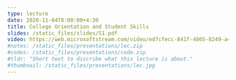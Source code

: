 ```yaml
---
type: lecture
date: 2020-11-04T8:00:00+4:30
title: College Orientation and Student Skills 
slides: /static_files/slides/S1.pdf
video: https://web.microsoftstream.com/video/ed7cfecc-841f-4865-8249-a449d279b68d
#notes: /static_files/presentations/lec.zip
#codes: /static_files/presentations/code.zip
#tldr: "Short text to discribe what this lecture is about."
#thumbnail: /static_files/presentations/lec.jpg
---
```

